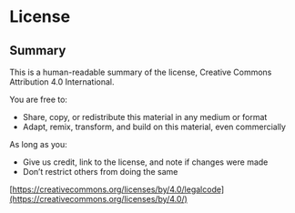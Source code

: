 # License

## Summary

This is a human-readable summary of the license, Creative Commons Attribution 4.0 International.

You are free to:

- Share, copy, or redistribute this material in any medium or format
- Adapt, remix, transform, and build on this material, even commercially

As long as you:

- Give us credit, link to the license, and note if changes were made
- Don’t restrict others from doing the same
 
[https://creativecommons.org/licenses/by/4.0/legalcode](https://creativecommons.org/licenses/by/4.0/)